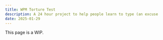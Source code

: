 ```yaml
---
title: WPM Torture Test
description: A 24 hour project to help people learn to type (an excuse to shock our friends).
date: 2025-01-29
---
```


This page is a WIP.